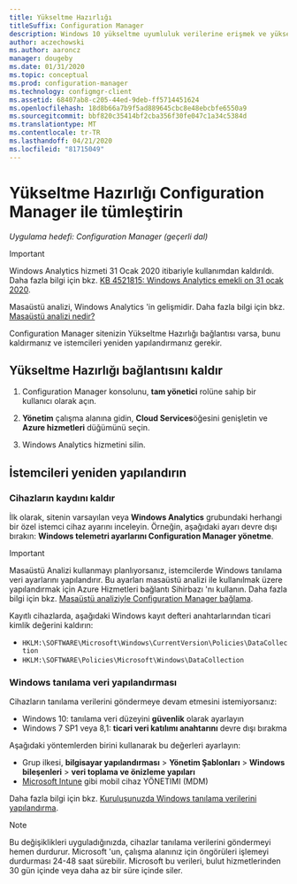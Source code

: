 ```yaml
---
title: Yükseltme Hazırlığı
titleSuffix: Configuration Manager
description: Windows 10 yükseltme uyumluluk verilerine erişmek ve yükseltme veya düzeltme için hedef cihazlara Yükseltme Hazırlığı Configuration Manager ile tümleştirin.
author: aczechowski
ms.author: aaroncz
manager: dougeby
ms.date: 01/31/2020
ms.topic: conceptual
ms.prod: configuration-manager
ms.technology: configmgr-client
ms.assetid: 68407ab8-c205-44ed-9deb-ff5714451624
ms.openlocfilehash: 18d8b66a7b9f5ad889645cbc8e48ebcbfe6550a9
ms.sourcegitcommit: bbf820c35414bf2cba356f30fe047c1a34c5384d
ms.translationtype: MT
ms.contentlocale: tr-TR
ms.lasthandoff: 04/21/2020
ms.locfileid: "81715049"
---
```

# <a name="integrate-upgrade-readiness-with-configuration-manager"></a>Yükseltme Hazırlığı Configuration Manager ile tümleştirin

*Uygulama hedefi: Configuration Manager (geçerli dal)*

> [!Important]  
> Windows Analytics hizmeti 31 Ocak 2020 itibariyle kullanımdan kaldırıldı. Daha fazla bilgi için bkz. [KB 4521815: Windows Analytics emekli on 31 ocak 2020](https://support.microsoft.com/help/4521815/windows-analytics-retirement).
>
> Masaüstü analizi, Windows Analytics 'in gelişmidir. Daha fazla bilgi için bkz. [Masaüstü analizi nedir?](../../../desktop-analytics/overview.md)

Configuration Manager sitenizin Yükseltme Hazırlığı bağlantısı varsa, bunu kaldırmanız ve istemcileri yeniden yapılandırmanız gerekir.

## <a name="remove-upgrade-readiness-connection"></a><a name="bkmk_remove"></a>Yükseltme Hazırlığı bağlantısını kaldır

1. Configuration Manager konsolunu, **tam yönetici** rolüne sahip bir kullanıcı olarak açın.

1. **Yönetim** çalışma alanına gidin, **Cloud Services**öğesini genişletin ve **Azure hizmetleri** düğümünü seçin.

1. Windows Analytics hizmetini silin.

## <a name="reconfigure-clients"></a>İstemcileri yeniden yapılandırın

### <a name="unenroll-devices"></a>Cihazların kaydını kaldır

İlk olarak, sitenin varsayılan veya **Windows Analytics** grubundaki herhangi bir özel istemci cihaz ayarını inceleyin. Örneğin, aşağıdaki ayarı devre dışı bırakın: **Windows telemetri ayarlarını Configuration Manager yönetme**.

> [!IMPORTANT]
> Masaüstü Analizi kullanmayı planlıyorsanız, istemcilerde Windows tanılama veri ayarlarını yapılandırır. Bu ayarları masaüstü analizi ile kullanılmak üzere yapılandırmak için Azure Hizmetleri bağlantı Sihirbazı 'nı kullanın. Daha fazla bilgi için bkz. [Masaüstü analiziyle Configuration Manager bağlama](../../../desktop-analytics/connect-configmgr.md).

Kayıtlı cihazlarda, aşağıdaki Windows kayıt defteri anahtarlarından ticari kimlik değerini kaldırın:

- `HKLM:\SOFTWARE\Microsoft\Windows\CurrentVersion\Policies\DataCollection`
- `HKLM:\SOFTWARE\Policies\Microsoft\Windows\DataCollection`

### <a name="windows-diagnostic-data-configuration"></a>Windows tanılama veri yapılandırması

Cihazların tanılama verilerini göndermeye devam etmesini istemiyorsanız:

- Windows 10: tanılama veri düzeyini **güvenlik** olarak ayarlayın
- Windows 7 SP1 veya 8,1: **ticari veri katılımı anahtarını** devre dışı bırakma

Aşağıdaki yöntemlerden birini kullanarak bu değerleri ayarlayın:

- Grup ilkesi, **bilgisayar yapılandırması** > **Yönetim Şablonları** > **Windows bileşenleri** > **veri toplama ve önizleme yapıları**
- [Microsoft Intune](https://docs.microsoft.com/intune/device-restrictions-windows-10#reporting-and-telemetry) gibi mobil cihaz YÖNETIMI (MDM)

Daha fazla bilgi için bkz. [Kuruluşunuzda Windows tanılama verilerini yapılandırma](https://docs.microsoft.com/windows/privacy/configure-windows-diagnostic-data-in-your-organization).

> [!NOTE]  
> Bu değişiklikleri uyguladığınızda, cihazlar tanılama verilerini göndermeyi hemen durdurur. Microsoft 'un, çalışma alanınız için öngörüleri işlemeyi durdurması 24-48 saat sürebilir. Microsoft bu verileri, bulut hizmetlerinden 30 gün içinde veya daha az bir süre içinde siler.

<!--
Upgrade Readiness is a part of [Windows Analytics](https://docs.microsoft.com/windows/deployment/upgrade/manage-windows-upgrades-with-upgrade-readiness). It allows you to assess and analyze the readiness of devices in your environment for an upgrade to Windows 10. Integrate Upgrade Readiness with Configuration Manager to access client upgrade compatibility data in the Configuration Manager console. Then use this data to create collections, and target devices for upgrade or remediation.



## Configure clients

Upgrade Readiness relies on Windows Analytics data. In order for Upgrade Readiness to receive sufficient data, configure the following prerequisites:

- Configure all clients with a *commercial ID key*  

- Configure Windows 10 clients for Windows Analytics to report at least basic level data  

- For clients running Windows 7 or 8.1:  

    - Install the updates as described in [Get started with Upgrade Readiness](https://docs.microsoft.com/windows/deployment/upgrade/upgrade-readiness-get-started)  

    - Enable Windows Analytics client settings  

Configure these settings using Configuration Manager client settings. For more information, see [Use Windows Analytics](monitor-windows-analytics.md).

> [!NOTE]  
> Deploying the correct prerequisite updates and configuring client settings should be sufficient in most environments. If you encounter issues with Upgrade Readiness not receiving data from devices in your environment, then some of these issues may be addressed by using the [Upgrade Readiness deployment script](https://docs.microsoft.com/windows/deployment/upgrade/upgrade-readiness-deployment-script). 



## Connect Configuration Manager to Upgrade Readiness

Use the [Azure services wizard](../../servers/deploy/configure/azure-services-wizard.md) to simplify the process of configuring Azure services you use with Configuration Manager. To connect Configuration Manager with Upgrade Readiness, create an Azure Active Directory (Azure AD) app registration of type *Web app / API* in the [Azure portal](https://portal.azure.com). For more information about how to create an app registration, see [Register your application with your Azure AD tenant](/azure/active-directory/active-directory-app-registration). 

In the Azure portal, give following permissions to your newly registered web app:
- *Reader* permissions to the resource group that contains the Log Analytics workspace with your Upgrade Readiness data
- *Contributor* permissions to the Log Analytics workspace that hosts your Upgrade Readiness data

The Azure services wizard uses this app registration to allow Configuration Manager to communicate securely with Azure AD and connect your infrastructure to your Upgrade Readiness data.

> [!IMPORTANT]  
> Grant permissions to the app itself, not to an Azure AD user identity. It's the registered app that accesses the data on behalf of your Configuration Manager infrastructure. To grant the permissions, search for the name of the app registration in the **Add users** area when assigning the permission. 
> 
> This process is the same as when providing Configuration Manager with permissions to Log Analytics. These steps must be completed before the app registration is imported into Configuration Manager with the *Azure services wizard*.
> 
> For more information, see [Connect Configuration Manager to Log Analytics](https://docs.microsoft.com/azure/log-analytics/log-analytics-sccm).


### Use the Azure Wizard to create the connection

Follow the instructions in [Configure Azure services](../../servers/deploy/configure/azure-services-wizard.md) to create a connection to Upgrade Readiness by importing the web app registration you created above. 

If the web app import was successful and the correct permissions are assigned in the Azure portal, the *Configuration* page pre-populates the following values:   
-  Azure subscriptions  
-  Azure resource group  
-  Windows Analytics workspace  

More than one resource group or workspace is available in the following circumstances: 
- If the registered Azure AD web app has *Contributor* permissions on more than one resource group   
- If the selected resource group has more than one Log Analytics workspace  



## View and use Upgrade Readiness information in Configuration Manager

After you've integrated Upgrade Readiness with Configuration Manager, you can view the analysis of your clients' upgrade readiness.

1. In the Configuration Manager console, go to the **Monitoring** workspace, and select the **Upgrade Readiness** node.  

2. Review the data. For example:  
    - The upgrade readiness state  
    - The percent of Windows devices that are reporting data  

3. Filter the dashboard to view data for devices in specific collections.  

4. View the devices in a particular readiness state, and then create a dynamic collection for those devices. Then use that collection to upgrade those devices, or take action to remediate devices that are in a blocked state.  

> [!Note]  
> The site synchronizes data with Upgrade Readiness once a week. To manually trigger synchronization:
> 1. In the Configuration Manager console, go to the **Administration** workspace, expand **Cloud Services**, and select the **Azure Services** node.  
> 2. Select the Upgrade Readiness connection from the list.  
> 3. In the ribbon, select the option to synchronize.  



## Next steps

- [Upgrade Windows to the latest version](../../../osd/deploy-use/upgrade-windows-to-the-latest-version.md)  
- [Create a task sequence to upgrade an OS](../../../osd/deploy-use/create-a-task-sequence-to-upgrade-an-operating-system.md)  
- [Create phased deployments](../../../osd/deploy-use/create-phased-deployment-for-task-sequence.md)  
